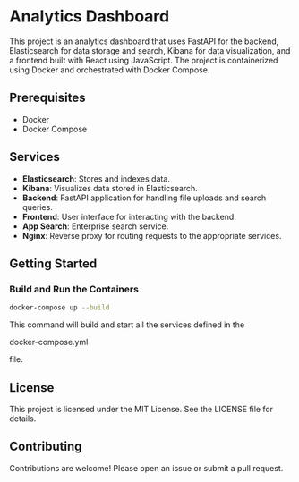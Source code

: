# Analytics Dashboard

This project is an analytics dashboard that uses FastAPI for the backend, Elasticsearch for data storage and search, Kibana for data visualization, and a frontend built with React using JavaScript. The project is containerized using Docker and orchestrated with Docker Compose.

## Prerequisites

- Docker
- Docker Compose

## Services

- **Elasticsearch**: Stores and indexes data.
- **Kibana**: Visualizes data stored in Elasticsearch.
- **Backend**: FastAPI application for handling file uploads and search queries.
- **Frontend**: User interface for interacting with the backend.
- **App Search**: Enterprise search service.
- **Nginx**: Reverse proxy for routing requests to the appropriate services.

## Getting Started

### Build and Run the Containers

```sh
docker-compose up --build
```

This command will build and start all the services defined in the 

docker-compose.yml

 file.


## License

This project is licensed under the MIT License. See the LICENSE file for details.

## Contributing

Contributions are welcome! Please open an issue or submit a pull request.
